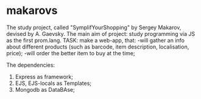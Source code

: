 makarovs
========
The study project, called "SymplifYourShopping" by Sergey Makarov, devised by A. Gaevsky.
The main aim of project:
study programming via JS as the first prom.lang.
TASK:
make a web-app, that:
-will gather an info about different products 
(such as barcode, item description, localisation, price);
-will order the better item to buy at the time;

The dependencies:
1. Express as framework;
2. EJS, EJS-locals as Templates;
3. Mongodb as DataBAse;
